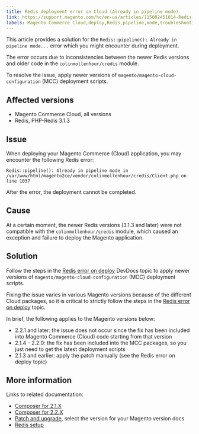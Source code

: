 ```yaml
---
title: Redis deployment error on Cloud (Already in pipeline mode)
link: https://support.magento.com/hc/en-us/articles/115002451014-Redis-deployment-error-on-Cloud-Already-in-pipeline-mode-
labels: Magento Commerce Cloud,deploy,Redis,pipeline,mode,troubleshooting
---
```


This article provides a solution for the `` Redis::pipeline(): Already in pipeline mode... `` error which you might encounter during deployment.

The error occurs due to inconsistencies between the newer Redis versions and older code in the `` colinmollenhour/credis `` module.

To resolve the issue, apply newer versions of `` magento/magento-cloud-configuration `` (MCC) deployment scripts.

## Affected versions

* Magento Commerce Cloud, all versions
* Redis, PHP-Redis 3.1.3

## Issue

When deploying your Magento Commerce (Cloud) application, you may encounter the following Redis error:

<pre><code class="language-clike">Redis::pipeline(): Already in pipeline mode in /var/www/html/magento2ce/vendor/colinmollenhour/credis/Client.php on line 1037</code></pre>

After the error, the deployment cannot be completed.

## Cause

At a certain moment, the newer Redis versions (3.1.3 and later) were not compatible with the `` colinmollenhour/credis `` module, which caused an exception and failure to deploy the Magento application.

## Solution

Follow the steps in the [Redis error on deploy](http://devdocs.magento.com/guides/v2.2/cloud/trouble/redis-troubleshooting.html#update) DevDocs topic to apply newer versions of `` magento/magento-cloud-configuration `` (MCC) deployment scripts.

Fixing the issue varies in various Magento versions because of the different Cloud packages, so it is critical to strictly follow the steps in the [Redis error on deploy](http://devdocs.magento.com/guides/v2.2/cloud/trouble/redis-troubleshooting.html#update) topic.

In brief, the following applies to the Magento versions below:

* 2.2.1 and later: the issue does not occur since the fix has been included into Magento Commerce (Cloud) code starting from that version
* 2.1.4 - 2.2.0: the fix has been included into the MCC packages, so you just need to get the latest deployment scripts
* 2.1.3 and earlier: apply the patch manually (see the Redis error on deploy topic)

## More information

Links to related documentation: 

* [Composer for 2.1.X](http://devdocs.magento.com/guides/v2.2/cloud/reference/cloud-composer.html)
* [Composer for 2.2.X](http://devdocs.magento.com/guides/v2.2/cloud/reference/cloud-composer.html)
* [Patch and upgrade](http://devdocs.magento.com/guides/v2.2/cloud/project/project-patch.html), select the version for your Magento version docs
* [Redis setup](http://devdocs.magento.com/guides/v2.2/cloud/project/project-conf-files_services-redis.html)